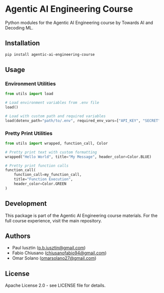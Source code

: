 # Agentic AI Engineering Course

Python modules for the Agentic AI Engineering course by Towards AI and Decoding ML.

## Installation

```bash
pip install agentic-ai-engineering-course
```

## Usage

### Environment Utilities

```python
from utils import load

# Load environment variables from .env file
load()

# Load with custom path and required variables
load(dotenv_path="path/to/.env", required_env_vars=["API_KEY", "SECRET"])
```

### Pretty Print Utilities

```python
from utils import wrapped, function_call, Color

# Pretty print text with custom formatting
wrapped("Hello World", title="My Message", header_color=Color.BLUE)

# Pretty print function calls
function_call(
    function_call=my_function_call,
    title="Function Execution",
    header_color=Color.GREEN
)
```

## Development

This package is part of the Agentic AI Engineering course materials. For the full course experience, visit the main repository.

## Authors

- Paul Iusztin (p.b.iusztin@gmail.com)
- Fabio Chiusano (chiusanofabio94@gmail.com)
- Omar Solano (omarsolano27@gmail.com)

## License

Apache License 2.0 - see LICENSE file for details.